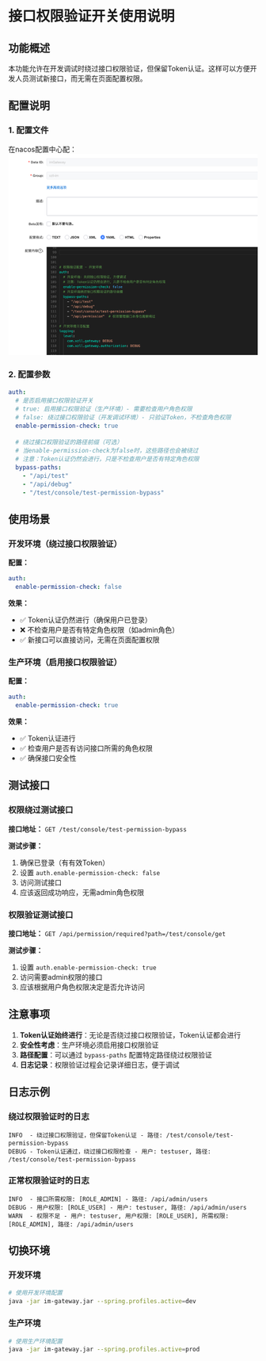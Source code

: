 # 接口权限验证开关使用说明

## 功能概述

本功能允许在开发调试时绕过接口权限验证，但保留Token认证。这样可以方便开发人员测试新接口，而无需在页面配置权限。

## 配置说明

### 1. 配置文件

在nacos配置中心配：
![img.png](img.png)

### 2. 配置参数

```yaml
auth:
  # 是否启用接口权限验证开关
  # true: 启用接口权限验证（生产环境）- 需要检查用户角色权限
  # false: 绕过接口权限验证（开发调试环境）- 只验证Token，不检查角色权限
  enable-permission-check: true
  
  # 绕过接口权限验证的路径前缀（可选）
  # 当enable-permission-check为false时，这些路径也会被绕过
  # 注意：Token认证仍然会进行，只是不检查用户是否有特定角色权限
  bypass-paths:
    - "/api/test"
    - "/api/debug"
    - "/test/console/test-permission-bypass"
```

## 使用场景

### 开发环境（绕过接口权限验证）

**配置：**
```yaml
auth:
  enable-permission-check: false
```

**效果：**
- ✅ Token认证仍然进行（确保用户已登录）
- ❌ 不检查用户是否有特定角色权限（如admin角色）
- ✅ 新接口可以直接访问，无需在页面配置权限

### 生产环境（启用接口权限验证）

**配置：**
```yaml
auth:
  enable-permission-check: true
```

**效果：**
- ✅ Token认证进行
- ✅ 检查用户是否有访问接口所需的角色权限
- ✅ 确保接口安全性

## 测试接口

### 权限绕过测试接口

**接口地址：** `GET /test/console/test-permission-bypass`

**测试步骤：**
1. 确保已登录（有有效Token）
2. 设置 `auth.enable-permission-check: false`
3. 访问测试接口
4. 应该返回成功响应，无需admin角色权限

### 权限验证测试接口

**接口地址：** `GET /api/permission/required?path=/test/console/get`

**测试步骤：**
1. 设置 `auth.enable-permission-check: true`
2. 访问需要admin权限的接口
3. 应该根据用户角色权限决定是否允许访问

## 注意事项

1. **Token认证始终进行**：无论是否绕过接口权限验证，Token认证都会进行
2. **安全性考虑**：生产环境必须启用接口权限验证
3. **路径配置**：可以通过 `bypass-paths` 配置特定路径绕过权限验证
4. **日志记录**：权限验证过程会记录详细日志，便于调试

## 日志示例

### 绕过权限验证时的日志
```
INFO  - 绕过接口权限验证，但保留Token认证 - 路径: /test/console/test-permission-bypass
DEBUG - Token认证通过，绕过接口权限检查 - 用户: testuser, 路径: /test/console/test-permission-bypass
```

### 正常权限验证时的日志
```
INFO  - 接口所需权限: [ROLE_ADMIN] - 路径: /api/admin/users
DEBUG - 用户权限: [ROLE_USER] - 用户: testuser, 路径: /api/admin/users
WARN  - 权限不足 - 用户: testuser, 用户权限: [ROLE_USER], 所需权限: [ROLE_ADMIN], 路径: /api/admin/users
```

## 切换环境

### 开发环境
```bash
# 使用开发环境配置
java -jar im-gateway.jar --spring.profiles.active=dev
```

### 生产环境
```bash
# 使用生产环境配置
java -jar im-gateway.jar --spring.profiles.active=prod
``` 
